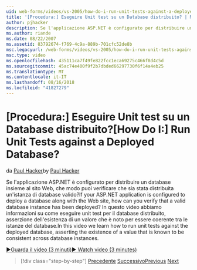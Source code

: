 ```yaml
---
uid: web-forms/videos/vs-2005/how-do-i-run-unit-tests-against-a-deployed-database
title: '[Procedura:] Eseguire Unit test su un Database distribuito? | Microsoft Docs'
author: pjhacker
description: Se l'applicazione ASP.NET è configurato per distribuire un database insieme al sito Web, che modo puoi verificare che sia stata distribuita un'istanza di database valido...
ms.author: riande
ms.date: 08/22/2007
ms.assetid: 83792674-f769-4c9a-889b-701cfc52de8b
msc.legacyurl: /web-forms/videos/vs-2005/how-do-i-run-unit-tests-against-a-deployed-database
msc.type: video
ms.openlocfilehash: 435111ca7f49fe822fcc1eca69275c466f8d4c5d
ms.sourcegitcommit: 45ac74e400f9f2b7dbded66297730f6f14a4eb25
ms.translationtype: MT
ms.contentlocale: it-IT
ms.lasthandoff: 08/16/2018
ms.locfileid: "41827279"
---
```

<a name="how-do-i-run-unit-tests-against-a-deployed-database"></a><span data-ttu-id="0756b-104">[Procedura:] Eseguire Unit test su un Database distribuito?</span><span class="sxs-lookup"><span data-stu-id="0756b-104">[How Do I:] Run Unit Tests against a Deployed Database?</span></span>
====================
<span data-ttu-id="0756b-105">da [Paul Hacker](https://github.com/pjhacker)</span><span class="sxs-lookup"><span data-stu-id="0756b-105">by [Paul Hacker](https://github.com/pjhacker)</span></span>

<span data-ttu-id="0756b-106">Se l'applicazione ASP.NET è configurato per distribuire un database insieme al sito Web, che modo puoi verificare che sia stata distribuita un'istanza di database valido?</span><span class="sxs-lookup"><span data-stu-id="0756b-106">If your ASP.NET application is configured to deploy a database along with the Web site, how can you verify that a valid database instance has been deployed?</span></span> <span data-ttu-id="0756b-107">In questo video abbiamo informazioni su come eseguire unit test per il database distribuito, asserzione dell'esistenza di un valore che è noto per essere coerente tra le istanze del database.</span><span class="sxs-lookup"><span data-stu-id="0756b-107">In this video we learn how to run unit tests against the deployed database, asserting the existence of a value that is known to be consistent across database instances.</span></span>

[<span data-ttu-id="0756b-108">&#9654;Guarda il video (3 minuti)</span><span class="sxs-lookup"><span data-stu-id="0756b-108">&#9654; Watch video (3 minutes)</span></span>](https://channel9.msdn.com/Blogs/ASP-NET-Site-Videos/how-do-i-run-unit-tests-against-a-deployed-database)

> [!div class="step-by-step"]
> <span data-ttu-id="0756b-109">[Precedente](how-do-i-deploy-a-web-application-during-a-team-build.md)
> [Successivo](how-do-i-enable-code-coverage-and-profiling-in-production-applications.md)</span><span class="sxs-lookup"><span data-stu-id="0756b-109">[Previous](how-do-i-deploy-a-web-application-during-a-team-build.md)
[Next](how-do-i-enable-code-coverage-and-profiling-in-production-applications.md)</span></span>
